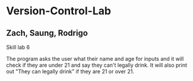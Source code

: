 # Version-Control-Lab

## Zach, Saung, Rodrigo

Skill lab 6

The program asks the user what their name and age for inputs and it will check if they are under 21 and say they can't legally drink. It will also print out "They can legally drink" if they are 21 or over 21.